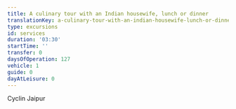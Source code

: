 ```yaml
---
title: A culinary tour with an Indian housewife, lunch or dinner
translationKey: a-culinary-tour-with-an-indian-housewife-lunch-or-dinner
type: excursions
id: services
duration: '03:30'
startTime: ''
transfer: 0
daysOfOperation: 127
vehicle: 1
guide: 0
dayAtLeisure: 0
---
```

Cyclin Jaipur